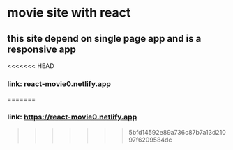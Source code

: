 # movie site with react
## this site depend on single page app and is a responsive app

<<<<<<< HEAD
  ### link: react-movie0.netlify.app
 
=======
  ### link: https://react-movie0.netlify.app
  
>>>>>>> 5bfd14592e89a736c87b7a13d21097f6209584dc
